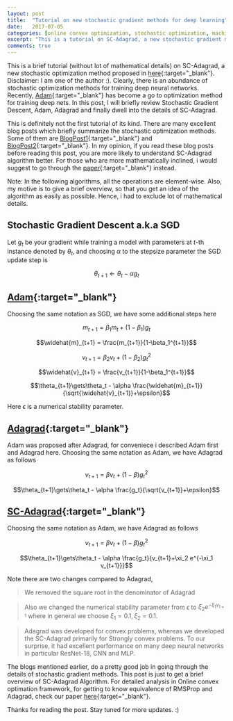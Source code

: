 ```yaml
---
layout: post
title:  "Tutorial on new stochastic gradient methods for deep learning"
date:   2017-07-05 
categories: [online convex optimization, stochastic optimization, machine learning, deep learning]
excerpt: "This is a tutorial on SC-Adagrad, a new stochastic gradient method and some comparisions to other methods in particular Adam, SGD, Adagrad."
comments: true
---
```

This is a brief tutorial (without lot of mathematical details) on SC-Adagrad, a new stochastic optimization method proposed in [here](http://www.ml.uni-saarland.de/Publications/MukHei-VariantsRMSPropAdagradLogRegret.pdf){:target="_blank"}. Disclaimer: I am one of the author :). Clearly, there is an abundance of stochastic optimization methods for training deep neural networks. Recently, [Adam](https://arxiv.org/pdf/1412.6980.pdf){:target="_blank"} has become a go to optimization method for training deep nets. In this post, I will briefly review Stochastic Gradient Descent, Adam, Adagrad and finally dwell into the details of SC-Adagrad.

This is definitely not the first tutorial of its kind. There are many excellent blog posts which briefly summarize the stochastic optimization methods. Some of them are [BlogPost1](http://sebastianruder.com/optimizing-gradient-descent/){:target="_blank"} and [BlogPost2](http://colinraffel.com/wiki/stochastic_optimization_techniques){:target="_blank"}. In my opinion, if you read these blog posts before reading this post, you are more likely to understand SC-Adagrad algorithm better. For those who are more mathematically inclined, i would suggest to go through the [paper](http://www.ml.uni-saarland.de/Publications/MukHei-VariantsRMSPropAdagradLogRegret.pdf){:target="_blank"} instead.

Note: In the following algorithms, all the operations are element-wise. Also, my motive is to give a brief overview, so that you get an idea of the algorithm as easily as possible. Hence, i had to exclude lot of mathematical details.

## Stochastic Gradient Descent a.k.a SGD 

Let $g_t$  be your gradient while training a model with parameters at $t$-th instance denoted by $\theta_t$, and choosing $\alpha$ to the stepsize parameter the SGD update step is

$$\theta_{t+1}\gets\theta_t - \alpha g_t$$

## [Adam](https://arxiv.org/pdf/1412.6980.pdf){:target="_blank"}   

Choosing the same notation as SGD, we have some additional steps here

$$m_{t+1} = \beta_1 m_t + (1-\beta_1)g_{t}$$

$$\widehat{m}_{t+1} = \frac{m_{t+1}}{1-\beta_1^{t+1}}$$

$$v_{t+1} = \beta_2 v_t + (1-\beta_2)g_{t}^2$$

$$\widehat{v}_{t+1} = \frac{v_{t+1}}{1-\beta_1^{t+1}}$$

$$\theta_{t+1}\gets\theta_t - \alpha \frac{\widehat{m}_{t+1}}{\sqrt{\widehat{v}_{t+1}}+\epsilon}$$

Here $\epsilon$ is a numerical stability parameter.


## [Adagrad](http://www.magicbroom.info/Papers/DuchiHaSi10.pdf){:target="_blank"}

Adam was proposed after Adagrad, for conveniece i described Adam first and Adagrad here. Choosing the same notation as Adam, we have Adagrad as follows


$$v_{t+1} = \beta v_t + (1-\beta)g_{t}^2$$

$$\theta_{t+1}\gets\theta_t - \alpha \frac{g_t}{\sqrt{v_{t+1}}+\epsilon}$$


## [SC-Adagrad](http://www.ml.uni-saarland.de/Publications/MukHei-VariantsRMSPropAdagradLogRegret.pdf){:target="_blank"}

Choosing the same notation as Adam, we have Adagrad as follows


$$v_{t+1} = \beta v_t + (1-\beta)g_{t}^2$$

$$\theta_{t+1}\gets\theta_t - \alpha \frac{g_t}{v_{t+1}+\xi_2 e^{-\xi_1 v_{t+1}}}$$

Note there are two changes compared to Adagrad, 

> We removed the square root in the denominator of Adagrad

> Also we changed the numerical stability parameter from $\epsilon$ to $\xi_2 e^{-\xi_1 v_{t+1}}$ where  in general we choose $\xi_1=0.1, \xi_2=0.1$.

> Adagrad was developed for convex problems, whereas we developed the SC-Adagrad primarily for Strongly convex problems. To our surprise, it had excellent performance on many deep neural networks in particular ResNet-18, CNN and MLP.

The blogs mentioned earlier, do a pretty good job in going through the details of stochastic gradient methods. This post is just to get a brief overview of SC-Adagrad Algorithm. For detailed analysis in Online convex optimation framework, for getting to know equivalence of RMSProp and Adagrad, check our paper [here](http://www.ml.uni-saarland.de/Publications/MukHei-VariantsRMSPropAdagradLogRegret.pdf){:target="_blank"}.

Thanks for reading the post. Stay tuned for more updates. :)

<!-- TODO: Motivation, more details fill in other algorithms aswell
Give Code aswell maybe github repo
Add resnet, cnn exps -->

